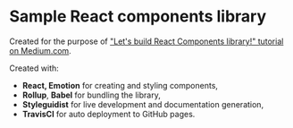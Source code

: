 # Sample React components library

Created for the purpose of ["Let's build React Components library!" tutorial on Medium.com](https://medium.com/p/f5a390d5973d).

Created with:
- **React, Emotion** for creating and styling components,
- **Rollup**, **Babel** for bundling the library,
- **Styleguidist** for live development and documentation generation,
- **TravisCI** for auto deployment to GitHub pages.
